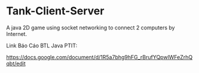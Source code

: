 # Tank-Client-Server
A java 2D game using socket networking to connect 2 computers by Internet.


Link Báo Cáo BTL Java PTIT:

https://docs.google.com/document/d/1R5a7bhg9hFG_rBrufYQpwlWFeZrhQqbt/edit
